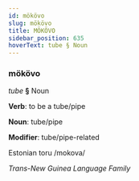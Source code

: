 ```yaml
---
id: mökövo
slug: mökövo
title: MÖKÖVO
sidebar_position: 635
hoverText: tube § Noun
---
```


### mökövo

*tube* **§** Noun

**Verb**: to be a tube/pipe

**Noun**: tube/pipe

**Modifier**: tube/pipe-related

Estonian toru /mokova/

*Trans-New Guinea Language Family*